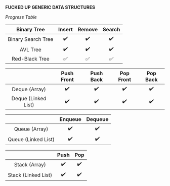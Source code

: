 **FUCKED UP GENERIC DATA STRUCTURES**

*Progress Table*

| Binary Tree        | Insert             | Remove             | Search             |
| :----------------: | :----------------: | :----------------: | :----------------: |
| Binary Search Tree | :heavy_check_mark: | :heavy_check_mark: | :heavy_check_mark: |
| AVL Tree           | :heavy_check_mark: | :heavy_check_mark: | :heavy_check_mark: |
| Red-Black Tree     | :white_check_mark: | :white_check_mark: | :white_check_mark: |



|                     | Push Front         | Push Back          | Pop Front          | Pop Back           |
| :-----------------: | :----------------: | :----------------: | :----------------: | :----------------: |
| Deque (Array)       | :heavy_check_mark: | :heavy_check_mark: | :heavy_check_mark: | :heavy_check_mark: |
| Deque (Linked List) | :heavy_check_mark: | :heavy_check_mark: | :heavy_check_mark: | :heavy_check_mark: |



|                     | Enqueue            | Dequeue            |
| :-----------------: | :----------------: | :----------------: |
| Queue (Array)       | :heavy_check_mark: | :heavy_check_mark: |
| Queue (Linked List) | :heavy_check_mark: | :heavy_check_mark: |



|                     | Push               | Pop                |
| :-----------------: | :----------------: | :----------------: |
| Stack (Array)       | :heavy_check_mark: | :heavy_check_mark: |
| Stack (Linked List) | :heavy_check_mark: | :heavy_check_mark: |
